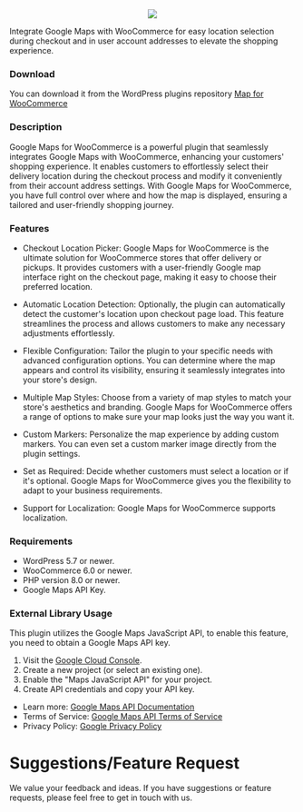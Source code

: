 <div align="center">
    <img src="https://ps.w.org/map-for-woocommerce/assets/banner-772x250.png?rev=3040930">
</div>

Integrate Google Maps with WooCommerce for easy location selection during checkout and in user account addresses to elevate the shopping experience.


### Download

You can download it from the WordPress plugins repository [Map for WooCommerce](https://wordpress.org/plugins/map-for-woocommerce/)

### Description

Google Maps for WooCommerce is a powerful plugin that seamlessly integrates Google Maps with WooCommerce, enhancing your customers' shopping experience. It enables customers to effortlessly select their delivery location during the checkout process and modify it conveniently from their account address settings. With Google Maps for WooCommerce, you have full control over where and how the map is displayed, ensuring a tailored and user-friendly shopping journey.


### Features

* Checkout Location Picker: Google Maps for WooCommerce is the ultimate solution for WooCommerce stores that offer delivery or pickups. It provides customers with a user-friendly Google map interface right on the checkout page, making it easy to choose their preferred location.

* Automatic Location Detection: Optionally, the plugin can automatically detect the customer's location upon checkout page load. This feature streamlines the process and allows customers to make any necessary adjustments effortlessly.

* Flexible Configuration: Tailor the plugin to your specific needs with advanced configuration options. You can determine where the map appears and control its visibility, ensuring it seamlessly integrates into your store's design.

* Multiple Map Styles: Choose from a variety of map styles to match your store's aesthetics and branding. Google Maps for WooCommerce offers a range of options to make sure your map looks just the way you want it.

* Custom Markers: Personalize the map experience by adding custom markers. You can even set a custom marker image directly from the plugin settings.

* Set as Required: Decide whether customers must select a location or if it's optional. Google Maps for WooCommerce gives you the flexibility to adapt to your business requirements.

* Support for Localization: Google Maps for WooCommerce supports localization.

### Requirements

* WordPress 5.7 or newer.
* WooCommerce 6.0 or newer.
* PHP version 8.0 or newer.
* Google Maps API Key.

### External Library Usage

This plugin utilizes the Google Maps JavaScript API, to enable this feature, you need to obtain a Google Maps API key.

1. Visit the [Google Cloud Console](https://console.cloud.google.com/).
2. Create a new project (or select an existing one).
3. Enable the "Maps JavaScript API" for your project.
4. Create API credentials and copy your API key.


- Learn more: [Google Maps API Documentation](https://developers.google.com/maps/documentation)
- Terms of Service: [Google Maps API Terms of Service](https://developers.google.com/maps/terms)
- Privacy Policy: [Google Privacy Policy](https://policies.google.com/privacy)

# Suggestions/Feature Request 

We value your feedback and ideas. If you have suggestions or feature requests, please feel free to get in touch with us.

